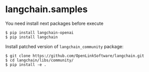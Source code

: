 # langchain.samples

You need install next packages before execute
```
$ pip install langchain-openai
$ pip install langchain
```

Install patched version of `langchain_community` package:
```
$ git clone https://github.com/OpenLinkSoftware/langchain.git
$ cd langchain/libs/community/
$ pip install -e .
```